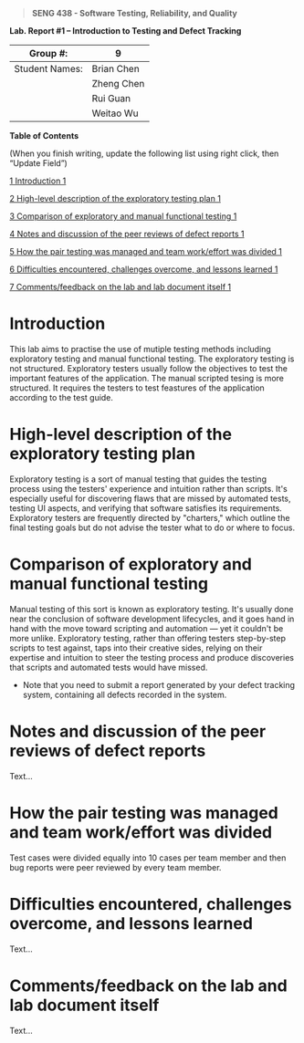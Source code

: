 >   **SENG 438 - Software Testing, Reliability, and Quality**

**Lab. Report \#1 – Introduction to Testing and Defect Tracking**

| Group \#:       | 9 |
|-----------------|---|
| Student Names:  | Brian Chen  |
|                 | Zheng Chen  |
|                 | Rui Guan    |
|                 | Weitao Wu   |

**Table of Contents**

(When you finish writing, update the following list using right click, then
“Update Field”)

[1 Introduction	1](#_Toc439194677)

[2 High-level description of the exploratory testing plan	1](#_Toc439194678)

[3 Comparison of exploratory and manual functional testing	1](#_Toc439194679)

[4 Notes and discussion of the peer reviews of defect reports	1](#_Toc439194680)

[5 How the pair testing was managed and team work/effort was
divided	1](#_Toc439194681)

[6 Difficulties encountered, challenges overcome, and lessons
learned	1](#_Toc439194682)

[7 Comments/feedback on the lab and lab document itself	1](#_Toc439194683)

# Introduction

This lab aims to practise the use of mutiple testing methods including exploratory testing and manual functional testing. The exploratory testing is not structured. Exploratory testers usually follow the objectives to test the important features of the application. The manual scripted tesing is more structured. It requires the testers to test feastures of the application according to the test guide.

# High-level description of the exploratory testing plan

Exploratory testing is a sort of manual testing that guides the testing process using the testers' experience and intuition rather than scripts. It's especially useful for discovering flaws that are missed by automated tests, testing UI aspects, and verifying that software satisfies its requirements. Exploratory testers are frequently directed by "charters," which outline the final testing goals but do not advise the tester what to do or where to focus.

# Comparison of exploratory and manual functional testing

Manual testing of this sort is known as exploratory testing. It's usually done near the conclusion of software development lifecycles, and it goes hand in hand with the move toward scripting and automation — yet it couldn't be more unlike. Exploratory testing, rather than offering testers step-by-step scripts to test against, taps into their creative sides, relying on their expertise and intuition to steer the testing process and produce discoveries that scripts and automated tests would have missed.

-   Note that you need to submit a report generated by your defect tracking
    system, containing all defects recorded in the system.

# Notes and discussion of the peer reviews of defect reports

Text…

# How the pair testing was managed and team work/effort was divided 

Test cases were divided equally into 10 cases per team member and then bug reports were peer reviewed by every team member.

# Difficulties encountered, challenges overcome, and lessons learned

Text…

# Comments/feedback on the lab and lab document itself

Text…
